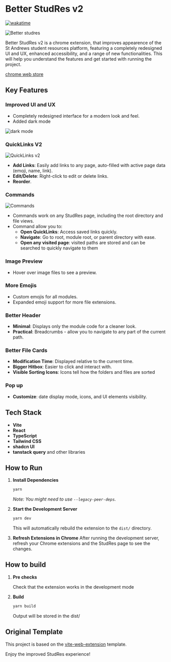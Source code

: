 # Better StudRes v2

[![wakatime](https://wakatime.com/badge/user/9572a36f-d8ee-4307-9f1b-ae487130d025/project/018eb88f-13da-4546-a0fb-cc9693bcb2be.svg)](https://wakatime.com/badge/user/9572a36f-d8ee-4307-9f1b-ae487130d025/project/018eb88f-13da-4546-a0fb-cc9693bcb2be)

![Better studres](https://github.com/Herobread/better-studres-v2/assets/52717777/b352a9ed-3bac-47c0-a058-f4af46984282)

Better StudRes v2 is a chrome extension, that improves appearence of the St Andrews student resources platform, featuring a completely redesigned UI and UX, enhanced accessibility, and a range of new functionalities. This will help you understand the features and get started with running the project.

[chrome web store](https://chromewebstore.google.com/detail/better-studres/kamnhbpjhhhjlbandgpngdnplledombg)

## Key Features

### Improved UI and UX

- Completely redesigned interface for a modern look and feel.
- Added dark mode

![dark mode](https://github.com/Herobread/better-studres-v2/assets/52717777/0624c561-1491-474d-b83f-41956bde1075)

### QuickLinks V2

![QuickLinks v2](https://github.com/Herobread/better-studres-v2/assets/52717777/ab1f30ce-5c10-4962-b40a-9c2d02995c49)

- **Add Links**: Easily add links to any page, auto-filled with active page data (emoji, name, link).
- **Edit/Delete**: Right-click to edit or delete links.
- **Reorder**.

### Commands

![Commands](https://github.com/Herobread/better-studres-v2/assets/52717777/341a4186-c191-4878-a8e8-3a9decaf29e9)

- Commands work on any StudRes page, including the root directory and file views.
- Command allow you to:
  - **Open QuickLinks**: Access saved links quickly.
  - **Navigate**: Go to root, module root, or parent directory with ease.
  - **Open any visited page**: visited paths are stored and can be searched to quickly navigate to them

### Image Preview

- Hover over image files to see a preview.

### More Emojis

- Custom emojis for all modules.
- Expanded emoji support for more file extensions.

### Better Header

- **Minimal**: Displays only the module code for a cleaner look.
- **Practical**: Breadcrumbs - allow you to navigate to any part of the current path.

### Better File Cards

- **Modification Time**: Displayed relative to the current time.
- **Bigger Hitbox**: Easier to click and interact with.
- **Visible Sorting Icons**: Icons tell how the folders and files are sorted

### Pop up

- **Customize**: date display mode, icons, and UI elements visibility.

## Tech Stack

- **Vite**
- **React**
- **TypeScript**
- **Tailwind CSS**
- **shadcn UI**
- **tanstack query** and other libraries

## How to Run

1. **Install Dependencies**

    ```bash
    yarn
    ```

    _Note: You might need to use `--legacy-peer-deps`._

2. **Start the Development Server**

    ```bash
    yarn dev
    ```

    This will automatically rebuild the extension to the `dist/` directory.

3. **Refresh Extensions in Chrome**
   After running the development server, refresh your Chrome extensions and the StudRes page to see the changes.

## How to build

1. **Pre checks**

    Check that the extension works in the development mode

2. **Build**

    ```bash
    yarn build
    ```

    Output will be stored in the dist/

## Original Template

This project is based on the [vite-web-extension](https://github.com/JohnBra/vite-web-extension) template.

Enjoy the improved StudRes experience!
